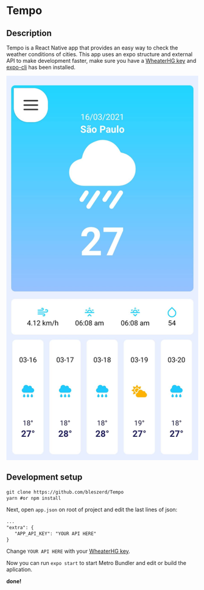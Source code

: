 
# Tempo

## Description

Tempo is a React Native app that provides an easy way to check the weather conditions of cities.
This app uses an expo structure and external API to make development faster, make sure you have a [WheaterHG key](https://console.hgbrasil.com/keys/new_key_plan) and [expo-cli](https://docs.expo.io/workflow/expo-cli/) has been installed.

<p align="center">
  <img src=".github/screenshot.jpg" />
</p>

## Development setup

```
git clone https://github.com/bleszerd/Tempo
yarn #or npm install
```
Next, open `app.json` on root of project and edit the last lines of json:

```
...
"extra": {
   "APP_API_KEY": "YOUR API HERE"
}
```
Change `YOUR API HERE` with your [WheaterHG key](https://console.hgbrasil.com/keys/new_key_plan).

Now you can run `expo start` to start Metro Bundler and edit or build the aplication.

**done!**
